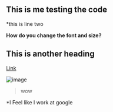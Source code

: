 ## This is me testing the code

*this is line two

**How do you change the font and size?**

## This is another heading

[Link](https://www.yahoo.com/)

![image](https://user-images.githubusercontent.com/103216417/162284972-e3a265fe-9cac-4b26-8ff5-60f364560ce1.png)

>wow

*I Feel like I work at google